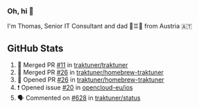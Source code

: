 ### Oh, hi 👋

I'm Thomas, Senior IT Consultant and dad 👶♊️👶 from Austria 🇦🇹

<!--
**traktuner/traktuner** is a ✨ _special_ ✨ repository because its `README.md` (this file) appears on your GitHub profile.

Here are some ideas to get you started:

- 🔭 I’m currently working on ...
- 🌱 I’m currently learning ...
- 👯 I’m looking to collaborate on ...
- 🤔 I’m looking for help with ...
- 💬 Ask me about ...
- 📫 How to reach me: ...
- 😄 Pronouns: ...
- ⚡ Fun fact: ...
-->

</div>

## GitHub Stats
<!--START_SECTION:activity-->
1. 🎉 Merged PR [#11](https://github.com/traktuner/traktuner/pull/11) in [traktuner/traktuner](https://github.com/traktuner/traktuner)
2. 🎉 Merged PR [#26](https://github.com/traktuner/homebrew-traktuner/pull/26) in [traktuner/homebrew-traktuner](https://github.com/traktuner/homebrew-traktuner)
3. 💪 Opened PR [#26](https://github.com/traktuner/homebrew-traktuner/pull/26) in [traktuner/homebrew-traktuner](https://github.com/traktuner/homebrew-traktuner)
4. ❗ Opened issue [#20](https://github.com/opencloud-eu/ios/issues/20) in [opencloud-eu/ios](https://github.com/opencloud-eu/ios)
5. 🗣 Commented on [#628](https://github.com/traktuner/status/issues/628#issuecomment-3238975881) in [traktuner/status](https://github.com/traktuner/status)
<!--END_SECTION:activity-->
